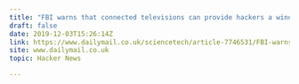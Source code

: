```yaml
---
title: "FBI warns that connected televisions can provide hackers a window into homes"
draft: false
date: 2019-12-03T15:26:14Z
link: https://www.dailymail.co.uk/sciencetech/article-7746531/FBI-warns-citizens-connected-televisions-provide-hackers-window-homes.html?utm_medium=RSS&utm_source=hune
site: www.dailymail.co.uk
topic: Hacker News  

---
```


